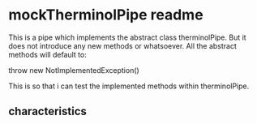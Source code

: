 # mockTherminolPipe readme

This is a pipe which implements the abstract class therminolPipe. 
But it does not introduce any new methods or whatsoever. 
All the abstract methods will default to:

throw new NotImplementedException()

This is so that i can test the implemented methods within 
therminolPipe.

## characteristics



